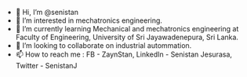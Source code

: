 - 👋 Hi, I’m @senistan
- 👀 I’m interested in mechatronics engineering.
- 🌱 I’m currently learning Mechanical and mechatronics engineering at Faculty of Engineering, University of Sri Jayawadenepura, Sri Lanka.
- 💞️ I’m looking to collaborate on industrial autommation.
- 📫 How to reach me : FB - ZaynStan, LinkedIn - Senistan Jesurasa, Twitter - SenistanJ


<!---
senistan/senistan is a ✨ special ✨ repository because its `README.md` (this file) appears on your GitHub profile.
You can click the Preview link to take a look at your changes.
--->
